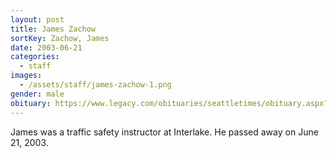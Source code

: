 ```yaml
---
layout: post
title: James Zachow
sortKey: Zachow, James
date: 2003-06-21
categories:
  - staff
images:
  - /assets/staff/james-zachow-1.png
gender: male
obituary: https://www.legacy.com/obituaries/seattletimes/obituary.aspx?n=james-franklin-zachow&pid=1109773
---
```

James was a traffic safety instructor at Interlake. He passed away on June 21, 2003.
